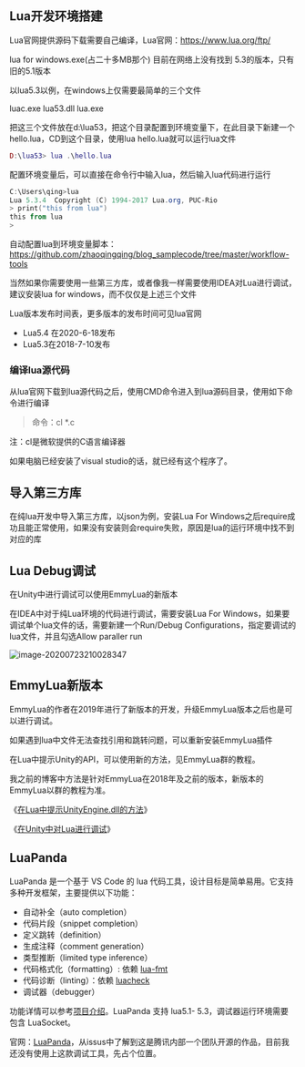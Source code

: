 ## Lua开发环境搭建

Lua官网提供源码下载需要自己编译，Lua官网：https://www.lua.org/ftp/

lua for windows.exe(占二十多MB那个) 目前在网络上没有找到 5.3的版本，只有旧的5.1版本

以lua5.3以例，在windows上仅需要最简单的三个文件

luac.exe
lua53.dll
lua.exe

把这三个文件放在d:\lua53，把这个目录配置到环境变量下，在此目录下新建一个hello.lua，CD到这个目录，使用lua hello.lua就可以运行lua文件

```lua
D:\lua53> lua .\hello.lua
```

配置环境变量后，可以直接在命令行中输入lua，然后输入lua代码进行运行

```powershell
C:\Users\qing>lua
Lua 5.3.4  Copyright (C) 1994-2017 Lua.org, PUC-Rio
> print("this from lua")
this from lua
>
```

自动配置lua到环境变量脚本：https://github.com/zhaoqingqing/blog_samplecode/tree/master/workflow-tools



当然如果你需要使用一些第三方库，或者像我一样需要使用IDEA对Lua进行调试，建议安装lua for windows，而不仅仅是上述三个文件

Lua版本发布时间表，更多版本的发布时间可见lua官网

- Lua5.4 在2020-6-18发布
- Lua5.3在2018-7-10发布

### 编译lua源代码

从lua官网下载到lua源代码之后，使用CMD命令进入到lua源码目录，使用如下命令进行编译

> 命令：cl *.c

注：cl是微软提供的C语言编译器

如果电脑已经安装了visual studio的话，就已经有这个程序了。

## 导入第三方库

在纯lua开发中导入第三方库，以json为例，安装Lua For Windows之后require成功且能正常使用，如果没有安装则会require失败，原因是lua的运行环境中找不到对应的库



## Lua Debug调试

在Unity中进行调试可以使用EmmyLua的新版本

在IDEA中对于纯Lua环境的代码进行调试，需要安装Lua For Windows，如果要调试单个lua文件的话，需要新建一个Run/Debug Configurations，指定要调试的lua文件，并且勾选Allow paraller run

![image-20200723210028347](https://img2020.cnblogs.com/blog/363476/202009/363476-20200905141655341-1681563515.png)



## EmmyLua新版本

EmmyLua的作者在2019年进行了新版本的开发，升级EmmyLua版本之后也是可以进行调试。

如果遇到lua中文件无法查找引用和跳转问题，可以重新安装EmmyLua插件

在Lua中提示Unity的API，可以使用新的方法，见EmmyLua群的教程。

我之前的博客中方法是针对EmmyLua在2018年及之前的版本，新版本的EmmyLua以群的教程为准。

《[在Lua中提示UnityEngine.dll的方法](https://www.cnblogs.com/zhaoqingqing/p/8296753.html)》

《[在Unity中对Lua进行调试](https://www.cnblogs.com/zhaoqingqing/p/9121991.html)》

## LuaPanda

LuaPanda 是一个基于 VS Code 的 lua 代码工具，设计目标是简单易用。它支持多种开发框架，主要提供以下功能：

- 自动补全（auto completion）
- 代码片段（snippet completion）
- 定义跳转（definition）
- 生成注释（comment generation）
- 类型推断（limited type inference）
- 代码格式化（formatting）: 依赖 [lua-fmt](https://github.com/trixnz/lua-fmt)
- 代码诊断（linting）：依赖 [luacheck](https://github.com/mpeterv/luacheck)
- 调试器（debugger）

功能详情可以参考[项目介绍](https://github.com/Tencent/LuaPanda/blob/master/Docs/Manual/feature-introduction.md)。LuaPanda 支持 lua5.1- 5.3，调试器运行环境需要包含 LuaSocket。

官网：[LuaPanda](https://github.com/Tencent/LuaPanda)，从issus中了解到这是腾讯内部一个团队开源的作品，目前我还没有使用上这款调试工具，先占个位置。
